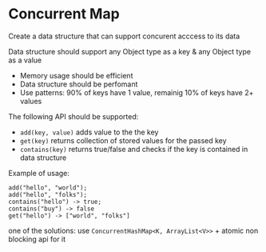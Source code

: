 # Concurrent Map

Create a data structure that can support concurent acccess to its data

Data structure should support any Object type as a key & any Object type as a value 

 * Memory usage should be efficient
 * Data structure should be perfomant
 * Use patterns: 90% of keys have 1 value, remainig 10% of keys have 2+ values
  
The following API should be supported:

* `add(key, value)` adds value to the the key
* `get(key)` returns collection of stored values for the passed key
* `contains(key)` returns true/false and checks if the key is contained in data structure

Example of usage:

```
add("hello", "world"); 
add("hello", "folks");
contains("hello") -> true;
contains("buy") -> false
get("hello") -> ["world", "folks"]
```

one of the solutions: use `ConcurrentHashMap<K, ArrayList<V>>` + atomic non blocking api for it